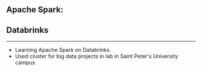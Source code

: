 ## Apache Spark:
## Databrinks
---
- Learning Apache Spark on Databrinks
- Used cluster for big data projects in lab in Saint Peter's University campus 
